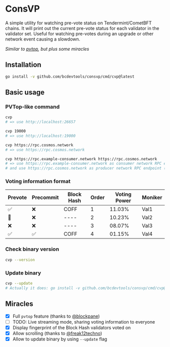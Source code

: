 # ConsVP
A simple utility for watching pre-vote status on Tendermint/CometBFT chains. It will print out the current pre-vote status for each validator in the validator set. Useful for watching pre-votes during an upgrade or other network event causing a slowdown.

_Similar to [pvtop](https://github.com/blockpane/pvtop), but plus some miracles_

## Installation
```bash
go install -v github.com/bcdevtools/consvp/cmd/cvp@latest
```

## Basic usage
### PVTop-like command
```bash
cvp
# => use http://localhost:26657
```

```bash
cvp 19000
# => use http://localhost:19000
```

```bash
cvp https://rpc.cosmos.network
# => use https://rpc.cosmos.network
```

```bash
cvp https://rpc.example-consumer.network https://rpc.cosmos.network
# => use https://rpc.example-consumer.network as consumer network RPC endpoint
# and use https://rpc.cosmos.network as producer network RPC endpoint (typically Cosmos Hub)
```

### Voting information format
| Prevote | Precommit | Block Hash | Order | Voting Power | Moniker |
|---------|-----------|------------|-------|--------------|---------|
| ✅       | ❌         | COFF       | 1     | 11.03%       | Val1    |
| 🤷      | ❌         | ----       | 2     | 10.23%       | Val2    |
| ❌       | ❌         | ----       | 3     | 08.07%       | Val3    |
| ✅       | ✅         | COFF       | 4     | 01.15%       | Val4    |

### Check binary version
```bash
cvp --version
```

### Update binary
```bash
cvp --update
# Actually it does: go install -v github.com/bcdevtools/consvp/cmd/cvp@latest
```

## Miracles
- [x] Full `pvtop` feature (thanks to [@blockpane](https://github.com/blockpane))
- [ ] TODO: Live streaming mode, sharing voting information to everyone
- [x] Display fingerprint of the Block Hash validators voted on
- [x] Allow scrolling (thanks to [@freak12techno](https://github.com/freak12techno))
- [x] Allow to update binary by using `--update` flag